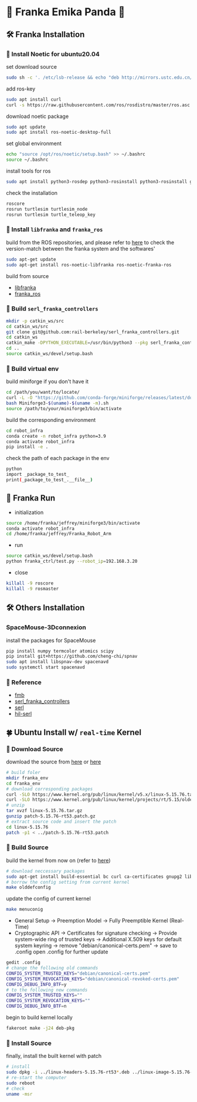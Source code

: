 # 🦾 Franka Emika Panda 🐼


## 🛠️ Franka Installation

### 🔧 Install Noetic for ubuntu20.04
set download source
```bash
sudo sh -c '. /etc/lsb-release && echo "deb http://mirrors.ustc.edu.cn/ros/ubuntu/ `lsb_release -cs` main" > /etc/apt/sources.list.d/ros-latest.list'
```
add ros-key
```bash
sudo apt install curl 
curl -s https://raw.githubusercontent.com/ros/rosdistro/master/ros.asc | sudo apt-key add -
```
download noetic package
```bash
sudo apt update
sudo apt install ros-noetic-desktop-full
```
set global environment
```bash
echo "source /opt/ros/noetic/setup.bash" >> ~/.bashrc 
source ~/.bashrc
```
install tools for ros
```bash
sudo apt install python3-rosdep python3-rosinstall python3-rosinstall generator python3-wstool build-essential
```
check the installation
```bash
roscore
rosrun turtlesim turtlesim_node
rosrun turtlesim turtle_teleop_key
```

### 🔧 Install `libfranka` and `franka_ros`
build from the ROS repositories, and please refer to [here](https://www.franka.io/docs/compatibility.html) to check the version-match between the franka system and the softwares'
```bash
sudo apt-get update
sudo apt-get install ros-noetic-libfranka ros-noetic-franka-ros
```
build from source
* [libfranka](https://github.com/frankaemika/libfranka/blob/main/README.md)
* [franka_ros](https://frankaemika.github.io/docs/installation_linux.html#building-the-ros-packages)

### 🔧 Build `serl_franka_controllers`
```bash
mkdir -p catkin_ws/src
cd catkin_ws/src
git clone git@github.com:rail-berkeley/serl_franka_controllers.git
cd catkin_ws
catkin_make -DPYTHON_EXECUTABLE=/usr/bin/python3 --pkg serl_franka_controllers
cd ..
source catkin_ws/devel/setup.bash
```

### 🔧 Build virtual env
build miniforge if you don't have it
```bash
cd /path/you/want/to/locate/
curl -L -O "https://github.com/conda-forge/miniforge/releases/latest/download/Miniforge3-$(uname)-$(uname -m).sh"
bash Miniforge3-$(uname)-$(uname -m).sh
source /path/to/your/miniforge3/bin/activate
```

build the corresponding environment
```bash
cd robot_infra
conda create -n robot_infra python=3.9
conda activate robot_infra
pip install -e .
```

check the path of each package in the env
```bash
python
import _package_to_test_
print(_package_to_test_.__file__)
```


## 🚗 Franka Run
* initialization
```bash
source /home/franka/jeffrey/miniforge3/bin/activate
conda activate robot_infra
cd /home/franka/jeffrey/Franka_Robot_Arm
```
* run
```bash
source catkin_ws/devel/setup.bash
python franka_ctrl/test.py --robot_ip=192.168.3.20
```
* close
```bash
killall -9 roscore
killall -9 rosmaster
```


## 🛠️ Others Installation

### SpaceMouse-3Dconnexion

install the packages for SpaceMouse
```bash
pip install numpy termcolor atomics scipy
pip install git+https://github.com/cheng-chi/spnav
sudo apt install libspnav-dev spacenavd
sudo systemctl start spacenavd
```


### 📖 Reference
* [fmb](https://github.com/rail-berkeley/fmb/tree/main)
* [serl_franka_controllers](https://github.com/rail-berkeley/serl_franka_controllers)
* [serl](https://github.com/rail-berkeley/serl)
* [hil-serl](https://github.com/rail-berkeley/hil-serl)



## 🍀 Ubuntu Install w/ `real-time` Kernel


### 🔧 Download Source 

download the source from [here](https://www.kernel.org/pub/linux/kernel/) or [here](https://www.franka.cn/FCI/installation_linux.html#setting-up-the-real-time-kernel)
```bash
# build foler
mkdir franka_env
cd franka_env
# download corresponding packages
curl -SLO https://www.kernel.org/pub/linux/kernel/v5.x/linux-5.15.76.tar.gz
curl -SLO https://www.kernel.org/pub/linux/kernel/projects/rt/5.15/older/patch-5.15.76-rt53.patch.gz
# unzip
tar xvzf linux-5.15.76.tar.gz
gunzip patch-5.15.76-rt53.patch.gz
# extract source code and insert the patch
cd linux-5.15.76
patch -p1 < ../patch-5.15.76-rt53.patch
```


### 🔧 Build Source

build the kernel from now on (refer to [here](https://blog.csdn.net/tiboyang/article/details/127700249))
```bash
# download neccessary packages
sudo apt-get install build-essential bc curl ca-certificates gnupg2 libssl-dev lsb-release libelf-dev bison flex dwarves zstd libncurses-dev
# borrow the config setting from current kernel
make olddefconfig
```
update the config of current kernel
```bash
make menuconig
```
* General Setup -> Preemption Model -> Fully Preemptible Kernel (Real-Time)
* Cryptographic API -> Certificates for signature checking -> Provide system-wide ring of trusted keys -> Additional X.509 keys for default system keyring -> remove  "debian/canonical-certs.pem" -> save to .config
open .config for further update
```bash
gedit .config
# change the following old commands
CONFIG_SYSTEM_TRUSTED_KEYS="debian/canonical-certs.pem"
CONFIG_SYSTEM_REVOCATION_KEYS="debian/canonical-revoked-certs.pem"
CONFIG_DEBUG_INFO_BTF=y
# to the following new commands
CONFIG_SYSTEM_TRUSTED_KEYS=""
CONFIG_SYSTEM_REVOCATION_KEYS=""
CONFIG_DEBUG_INFO_BTF=n
```
begin to build kernel locally
```bash
fakeroot make -j24 deb-pkg
```


### 🔧 Install Source

finally, install the built kernel with patch
```bash
# install
sudo dpkg -i ../linux-headers-5.15.76-rt53*.deb ../linux-image-5.15.76-rt53*.deb
# re-start the computer
sudo reboot
# check
uname -msr
```



